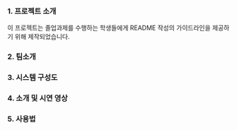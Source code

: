 ### 1. 프로젝트 소개

이 프로젝트는 졸업과제를 수행하는 학생들에게 README 작성의 가이드라인을 제공하기 위해 제작되었습니다.

### 2. 팀소개
 
### 3. 시스템 구성도

### 4. 소개 및 시연 영상

### 5. 사용법



